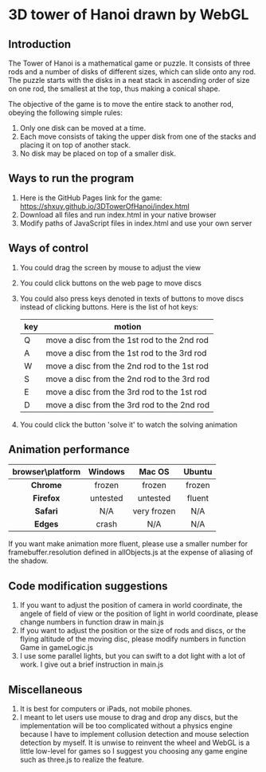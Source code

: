 # 3D tower of Hanoi drawn by WebGL

## Introduction
The Tower of Hanoi is a mathematical game or puzzle. It consists of three rods and a number of disks of different sizes,
 which can slide onto any rod. The puzzle starts with the disks in a neat stack in ascending order of size on one rod, 
 the smallest at the top, thus making a conical shape.

The objective of the game is to move the entire stack to another rod, obeying the following simple rules:
1. Only one disk can be moved at a time.
2. Each move consists of taking the upper disk from one of the stacks and placing it on top of another stack.
3. No disk may be placed on top of a smaller disk.

## Ways to run the program
1. Here is the GitHub Pages link for the game: https://shxuy.github.io/3DTowerOfHanoi/index.html
2. Download all files and run index.html in your native browser
3. Modify paths of JavaScript files in index.html and use your own server

## Ways of control
1. You could drag the screen by mouse to adjust the view
2. You could click buttons on the web page to move discs
3. You could also press keys denoted in texts of buttons to move discs instead of clicking buttons. Here is the list of 
hot keys:

    | key | motion                                      |
    | --- | ------------------------------------------- |
    | Q   | move a disc from the 1st rod to the 2nd rod |
    | A   | move a disc from the 1st rod to the 3rd rod |
    | W   | move a disc from the 2nd rod to the 1st rod |
    | S   | move a disc from the 2nd rod to the 3rd rod |
    | E   | move a disc from the 3rd rod to the 1st rod |
    | D   | move a disc from the 3rd rod to the 2nd rod |
4. You could click the button 'solve it' to watch the solving animation

## Animation performance
| browser\platform | Windows  | Mac OS      | Ubuntu |
| :--------------: | :------: | :---------: | :----: |
| **Chrome**       | frozen   | frozen      | frozen |
| **Firefox**      | untested | untested    | fluent |
| **Safari**       | N/A      | very frozen | N/A    |
| **Edges**        | crash    | N/A         | N/A    |
  
If you want make animation more fluent, please use a smaller number for framebuffer.resolution defined in allObjects.js 
at the expense of aliasing of the shadow.

## Code modification suggestions
1. If you want to adjust the position of camera in world coordinate, the angele of field of view or the position of 
light in world coordinate, please change numbers in function draw in main.js
2. If you want to adjust the position or the size of rods and discs, or the flying altitude of the moving disc, please
modify numbers in function Game in gameLogic.js
3. I use some parallel lights, but you can swift to a dot light with a lot of work. I give out a brief instruction in
main.js

## Miscellaneous
1. It is best for computers or iPads, not mobile phones.
2. I meant to let users use mouse to drag and drop any discs, but the implementation will be too complicated without a 
physics engine because I have to implement collusion detection and mouse selection detection by myself. It is unwise 
to reinvent the wheel and WebGL is a little low-level for games so I suggest you choosing any game engine such as 
three.js to realize the feature. 

